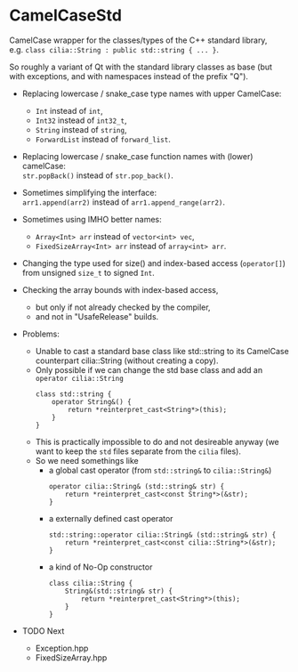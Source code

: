 # CamelCaseStd
CamelCase wrapper for the classes/types of the C++ standard library,  
e.g. `class cilia::String : public std::string { ... }`.

So roughly a variant of Qt with the standard library classes as base (but with exceptions, and with namespaces instead of the prefix "Q").

- Replacing lowercase / snake_case type names with upper CamelCase:
	- `Int` instead of `int`,
	- `Int32` instead of `int32_t`,
	- `String` instead of `string`,
	- `ForwardList` instead of `forward_list`.

- Replacing lowercase / snake_case function names with (lower) camelCase:  
  `str.popBack()` instead of `str.pop_back()`.

- Sometimes simplifying the interface:  
  `arr1.append(arr2)` instead of `arr1.append_range(arr2)`.

- Sometimes using IMHO better names:  
	- `Array<Int> arr` instead of `vector<int> vec`,
	- `FixedSizeArray<Int> arr` instead of `array<int> arr`.

- Changing the type used for size() and index-based access (`operator[]`) from unsigned `size_t` to signed `Int`.

- Checking the array bounds with index-based access,
	- but only if not already checked by the compiler,
 	- and not in "UsafeRelease" builds.
 
- Problems:
	- Unable to cast a standard base class like std::string to its CamelCase counterpart cilia::String (without creating a copy).
 	- Only possible if we can change the std base class and add an `operator cilia::String`
		```
  		class std::string {
			operator String&() {
				return *reinterpret_cast<String*>(this);
			}
  		}
		```
	- This is practically impossible to do and not desireable anyway (we want to keep the `std` files separate from the `cilia` files).
 	- So we need somethings like
  		- a global cast operator (from `std::string&` to `cilia::String&`)
			```
			operator cilia::String& (std::string& str) {
				return *reinterpret_cast<const String*>(&str);
			}
			```
    	- a externally defined cast operator
			```
			std::string::operator cilia::String& (std::string& str) {
				return *reinterpret_cast<const cilia::String*>(&str);
			}
			```
		- a kind of No-Op constructor
			```
	  		class cilia::String {
				String&(std::string& str) {
					return *reinterpret_cast<String*>(this);
				}
	  		}
			```
    

- TODO Next
	- Exception.hpp
 	- FixedSizeArray.hpp

